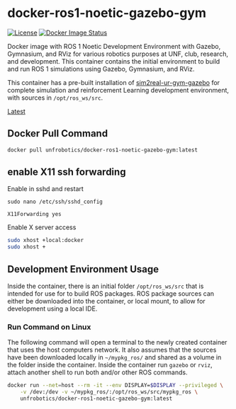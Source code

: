 # docker-ros1-noetic-gazebo-gym
[![License](https://img.shields.io/badge/License-Apache_2.0-blue.svg?style=plastic)](https://github.com/UNF-Robotics/docker-ros1-noetic-gazebo-gym/blob/master/LICENSE.txt)
[![Docker Image Status](https://github.com/UNF-Robotics/docker-ros1-noetic-gazebo-gym/actions/workflows/main.yml/badge.svg/)](https://github.com/UNF-Robotics/docker-ros1-noetic-gazebo-gym/actions)

Docker image with ROS 1 Noetic Development Environment with Gazebo, Gymnasium, 
and RViz for various robotics purposes at UNF, club, research, and development.
This container contains the initial environment to build and run ROS 1
simulations using Gazebo, Gymnasium, and RViz.

This container has a pre-built installation of [sim2real-ur-gym-gazebo](https://github.com/ammar-n-abbas/sim2real-ur-gym-gazebo)
for complete simulation and reinforcement Learning development environment,
with sources in `/opt/ros_ws/src`.

[Latest](https://hub.docker.com/r/unfrobotics/docker-ros1-noetic-gazebo-gym/tags)

## Docker Pull Command
```bash
docker pull unfrobotics/docker-ros1-noetic-gazebo-gym:latest
```

## enable X11 ssh forwarding
Enable in sshd and restart
```
sudo nano /etc/ssh/sshd_config

X11Forwarding yes
```

Enable X server access
```bash
sudo xhost +local:docker
sudo xhost +
```
## Development Environment Usage
Inside the container, there is an initial folder `/opt/ros_ws/src`
that is intended for use for to build ROS packages. ROS package sources can
either be downloaded into the container, or local mount, to allow for
development using a local IDE.

### Run Command on Linux
The following command will open a terminal to the newly created 
container that uses the host computers network. It also assumes that the
sources have been downloaded locally in `~/mypkg_ros/` and shared as a
volume in the folder inside the container. Inside the container run `gazebo`
or `rviz`, attach another shell to run both and/or other ROS commands.
```bash
docker run --net=host --rm -it --env DISPLAY=$DISPLAY --privileged \
    -v /dev:/dev -v ~/mypkg_ros/:/opt/ros_ws/src/mypkg_ros \
    unfrobotics/docker-ros1-noetic-gazebo-gym:latest
```
